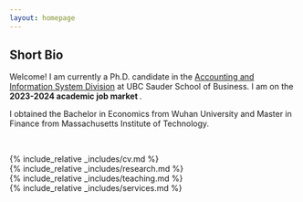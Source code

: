 ```yaml
---
layout: homepage
---
```


## Short Bio

Welcome! I am currently a Ph.D. candidate in the [Accounting and Information System Division](https://www.sauder.ubc.ca/thought-leadership/divisions/accounting-information-systems) at UBC Sauder School of Business. I am on the <strong >2023-2024 academic job market </strong>.

I obtained the Bachelor in Economics from Wuhan University and Master in Finance from Massachusetts Institute of Technology.

<br>
 
{% include_relative _includes/cv.md %}
<br>
{% include_relative _includes/research.md %}
<br>
{% include_relative _includes/teaching.md %} 
<br>
{% include_relative _includes/services.md %}
